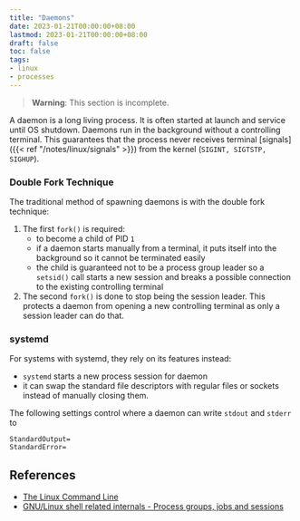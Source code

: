 ```yaml
---
title: "Daemons"
date: 2023-01-21T00:00:00+08:00
lastmod: 2023-01-21T00:00:00+08:00
draft: false
toc: false
tags:
- linux
- processes
---
```


>**Warning**: This section is incomplete.

A daemon is a long living process. It is often started at launch and service
until OS shutdown. Daemons run in the background without a controlling terminal.
This guarantees that the process never receives terminal [signals]({{< ref
"/notes/linux/signals" >}}) from the kernel (`SIGINT, SIGTSTP, SIGHUP`).

### Double Fork Technique

The traditional method of spawning daemons is with the double fork technique:

1. The first `fork()` is required:
	- to become a child of PID `1`
	- if a daemon starts manually from a  terminal, it puts itself into the background so it cannot be terminated easily
	- the child is guaranteed not to be a process group leader so a `setsid()` call starts a new session and breaks a possible connection to the existing controlling terminal
2. The second `fork()` is done to stop being the session leader. This protects a daemon from opening a new controlling terminal as only a session leader can do that.

### systemd

For systems with systemd, they rely on its features instead:
- `systemd` starts a new process session for daemon
- it can swap the standard file descriptors with regular files or sockets
  instead of manually closing them.

The following settings control where a daemon can write `stdout` and `stderr` to

```systemd
StandardOutput=
StandardError=
```

## References
- [The Linux Command Line](https://linuxcommand.org/tlcl.php)
- [GNU/Linux shell related internals - Process groups, jobs and sessions](https://biriukov.dev/docs/fd-pipe-session-terminal/3-process-groups-jobs-and-sessions/#process-groups-jobs-and-sessions)
